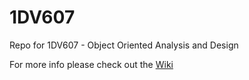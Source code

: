 # 1DV607
Repo for 1DV607 - Object Oriented Analysis and Design

For more info please check out the [Wiki](https://github.com/beppek/1DV607/wiki)
